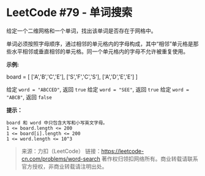 # LeetCode #79 - 单词搜索

给定一个二维网格和一个单词，找出该单词是否存在于网格中。

单词必须按照字母顺序，通过相邻的单元格内的字母构成，其中“相邻”单元格是那些水平相邻或垂直相邻的单元格。同一个单元格内的字母不允许被重复使用。


**示例:**

board =
[
  ['A','B','C','E'],
  ['S','F','C','S'],
  ['A','D','E','E']
]

给定 `word = "ABCCED"`, 返回 `true`
给定 `word = "SEE"`, 返回 `true`
给定 `word = "ABCB"`, 返回 `false`


**提示：**

	board 和 word 中只包含大写和小写英文字母。
	1 <= board.length <= 200
	1 <= board[i].length <= 200
	1 <= word.length <= 10^3

>来源：力扣（LeetCode）
>链接：https://leetcode-cn.com/problems/word-search
>著作权归领扣网络所有。商业转载请联系官方授权，非商业转载请注明出处。